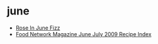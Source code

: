 # june

 * [Rose In June Fizz](index/r/rose-in-june-fizz-200439.json)
 * [Food Network Magazine June July 2009 Recipe Index](index/f/food-network-magazine-june-july-2009-recipe-index.json)

